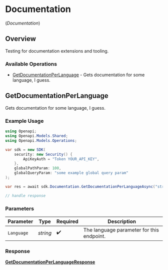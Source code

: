 # Documentation
(*Documentation*)

## Overview

Testing for documentation extensions and tooling.

### Available Operations

* [GetDocumentationPerLanguage](#getdocumentationperlanguage) - Gets documentation for some language, I guess.

## GetDocumentationPerLanguage

Gets documentation for some language, I guess.

### Example Usage

```csharp
using Openapi;
using Openapi.Models.Shared;
using Openapi.Models.Operations;

var sdk = new SDK(
    security: new Security() {
        ApiKeyAuth = "Token YOUR_API_KEY",
    },
    globalPathParam: 100,
    globalQueryParam: "some example global query param"
);

var res = await sdk.Documentation.GetDocumentationPerLanguageAsync("string");

// handle response
```

### Parameters

| Parameter                                 | Type                                      | Required                                  | Description                               |
| ----------------------------------------- | ----------------------------------------- | ----------------------------------------- | ----------------------------------------- |
| `Language`                                | *string*                                  | :heavy_check_mark:                        | The language parameter for this endpoint. |


### Response

**[GetDocumentationPerLanguageResponse](../../Models/Operations/GetDocumentationPerLanguageResponse.md)**

